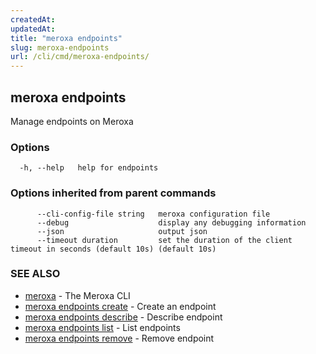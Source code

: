 ```yaml
---
createdAt: 
updatedAt: 
title: "meroxa endpoints"
slug: meroxa-endpoints
url: /cli/cmd/meroxa-endpoints/
---
```

## meroxa endpoints

Manage endpoints on Meroxa

### Options

```
  -h, --help   help for endpoints
```

### Options inherited from parent commands

```
      --cli-config-file string   meroxa configuration file
      --debug                    display any debugging information
      --json                     output json
      --timeout duration         set the duration of the client timeout in seconds (default 10s) (default 10s)
```

### SEE ALSO

* [meroxa](/cli/cmd/meroxa/)	 - The Meroxa CLI
* [meroxa endpoints create](/cli/cmd/meroxa-endpoints-create/)	 - Create an endpoint
* [meroxa endpoints describe](/cli/cmd/meroxa-endpoints-describe/)	 - Describe endpoint
* [meroxa endpoints list](/cli/cmd/meroxa-endpoints-list/)	 - List endpoints
* [meroxa endpoints remove](/cli/cmd/meroxa-endpoints-remove/)	 - Remove endpoint

